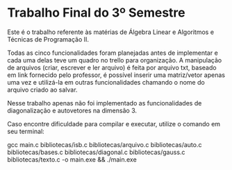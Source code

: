# Trabalho Final do 3º Semestre

Este é o trabalho referente às matérias de Álgebra Linear e Algoritmos e Técnicas de Programação II.

Todas as cinco funcionalidades foram planejadas antes de implementar e cada uma delas teve um quadro no trello para organização. 
A manipulação de arquivos (criar, escrever e ler arquivo) é feita por arquivo txt, baseado em link fornecido pelo professor, é possível inserir uma matriz/vetor apenas uma vez e utilizá-la em outras funcionalidades chamando o nome do arquivo criado ao salvar.

Nesse trabalho apenas não foi implementado as funcionalidades de diagonalização e autovetores na dimensão 3.

Caso encontre dificuldade para compilar e executar, utilize o comando em seu terminal:

gcc main.c bibliotecas/isb.c bibliotecas/arquivo.c bibliotecas/auto.c bibliotecas/bases.c bibliotecas/diagonal.c bibliotecas/gauss.c bibliotecas/texto.c -o main.exe && ./main.exe
